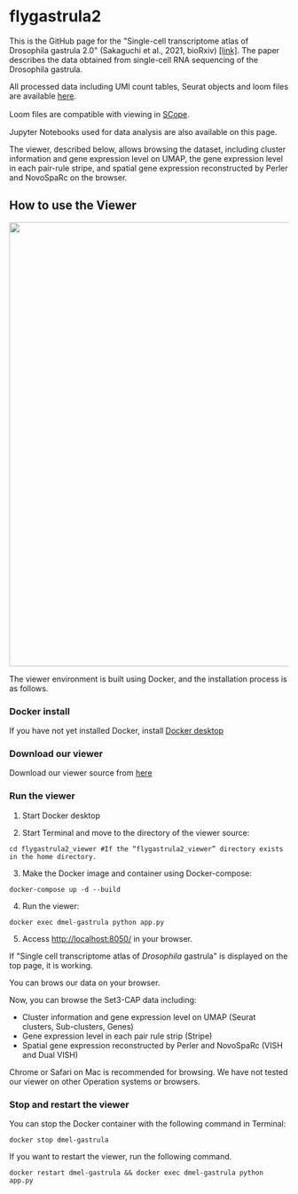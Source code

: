 # flygastrula2
This is the GitHub page for the "Single-cell transcriptome atlas of Drosophila gastrula 2.0" (Sakaguchi et al., 2021, bioRxiv) [\[link\]](https://www.biorxiv.org/content/10.1101/2021.12.27.474293v1). The paper describes the data obtained from single-cell RNA sequencing of the Drosophila gastrula.

All processed data including UMI count tables, Seurat objects and loom files are available [here](https://kyotouac-my.sharepoint.com/:f:/g/personal/kondo_takefumi_7v_kyoto-u_ac_jp/Em050jK6biJPp5spAcPqFqMBxEesA0gM5U0I4pNBzrnRXQ?e=u4l1gU).

Loom files are compatible with viewing in [SCope](https://scope.aertslab.org).　　

Jupyter Notebooks used for data analysis are also available on this page.

The viewer, described below, allows browsing the dataset, including cluster information and gene expression level on UMAP, the gene expression level in each pair-rule stripe, and spatial gene expression reconstructed by Perler and NovoSpaRc on the browser.

## How to use the Viewer

<img src="./sample_movie_20230306_trimmed.gif" width = 800>

The viewer environment is built using Docker, and the installation process is as follows.

### Docker install

If you have not yet installed Docker, install [Docker desktop](https://docs.docker.com/engine/install/)

### Download our viewer

Download our viewer source from [here](https://kyotouac-my.sharepoint.com/:f:/g/personal/kondo_takefumi_7v_kyoto-u_ac_jp/EiChKaXMm5BKghVDLpVTnR8BYGaPtvughljkGcn0lnSQNQ?e=8yHygt)

### Run the viewer
 1. Start Docker desktop

 2. Start Terminal and move to the directory of the viewer source:
```
cd flygastrula2_viewer #If the “flygastrula2_viewer” directory exists in the home directory.
```

3. Make the Docker image and container using Docker-compose:

```
docker-compose up -d --build
```

4. Run the viewer:

```
docker exec dmel-gastrula python app.py
```

5. Access [http://localhost:8050/](http://localhost:8050/) in your browser.

If "Single cell transcriptome atlas of *Drosophila* gastrula" is displayed on the top page, it is working.

You can brows our data on your browser.

Now, you can browse the Set3-CAP data including:
- Cluster information and gene expression level on UMAP (Seurat clusters, Sub-clusters, Genes)
- Gene expression level in each pair rule strip (Stripe)
- Spatial gene expression reconstructed by Perler and NovoSpaRc (VISH and Dual VISH)



Chrome or Safari on Mac is recommended for browsing. We have not tested our viewer on other Operation systems or browsers.

### Stop and restart the viewer
You can stop the Docker container with the following command in Terminal:
```
docker stop dmel-gastrula
```

If you want to restart the viewer, run the following command.
```
docker restart dmel-gastrula && docker exec dmel-gastrula python app.py
```
